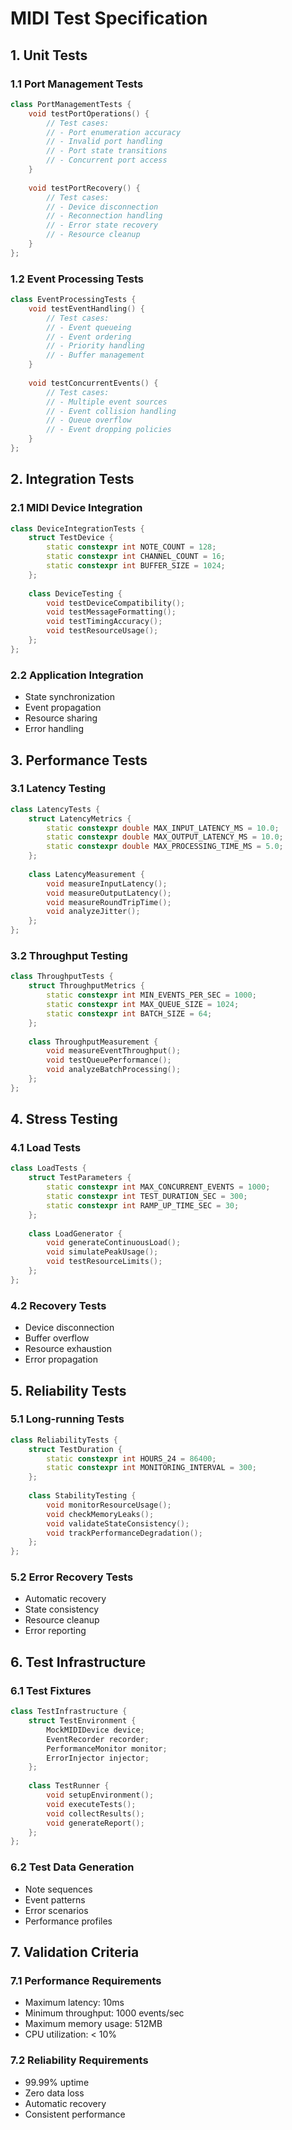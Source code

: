 # MIDI Test Specification

## 1. Unit Tests

### 1.1 Port Management Tests
```cpp
class PortManagementTests {
	void testPortOperations() {
		// Test cases:
		// - Port enumeration accuracy
		// - Invalid port handling
		// - Port state transitions
		// - Concurrent port access
	}
	
	void testPortRecovery() {
		// Test cases:
		// - Device disconnection
		// - Reconnection handling
		// - Error state recovery
		// - Resource cleanup
	}
};
```

### 1.2 Event Processing Tests
```cpp
class EventProcessingTests {
	void testEventHandling() {
		// Test cases:
		// - Event queueing
		// - Event ordering
		// - Priority handling
		// - Buffer management
	}
	
	void testConcurrentEvents() {
		// Test cases:
		// - Multiple event sources
		// - Event collision handling
		// - Queue overflow
		// - Event dropping policies
	}
};
```

## 2. Integration Tests

### 2.1 MIDI Device Integration
```cpp
class DeviceIntegrationTests {
	struct TestDevice {
		static constexpr int NOTE_COUNT = 128;
		static constexpr int CHANNEL_COUNT = 16;
		static constexpr int BUFFER_SIZE = 1024;
	};
	
	class DeviceTesting {
		void testDeviceCompatibility();
		void testMessageFormatting();
		void testTimingAccuracy();
		void testResourceUsage();
	};
};
```

### 2.2 Application Integration
- State synchronization
- Event propagation
- Resource sharing
- Error handling

## 3. Performance Tests

### 3.1 Latency Testing
```cpp
class LatencyTests {
	struct LatencyMetrics {
		static constexpr double MAX_INPUT_LATENCY_MS = 10.0;
		static constexpr double MAX_OUTPUT_LATENCY_MS = 10.0;
		static constexpr double MAX_PROCESSING_TIME_MS = 5.0;
	};
	
	class LatencyMeasurement {
		void measureInputLatency();
		void measureOutputLatency();
		void measureRoundTripTime();
		void analyzeJitter();
	};
};
```

### 3.2 Throughput Testing
```cpp
class ThroughputTests {
	struct ThroughputMetrics {
		static constexpr int MIN_EVENTS_PER_SEC = 1000;
		static constexpr int MAX_QUEUE_SIZE = 1024;
		static constexpr int BATCH_SIZE = 64;
	};
	
	class ThroughputMeasurement {
		void measureEventThroughput();
		void testQueuePerformance();
		void analyzeBatchProcessing();
	};
};
```

## 4. Stress Testing

### 4.1 Load Tests
```cpp
class LoadTests {
	struct TestParameters {
		static constexpr int MAX_CONCURRENT_EVENTS = 1000;
		static constexpr int TEST_DURATION_SEC = 300;
		static constexpr int RAMP_UP_TIME_SEC = 30;
	};
	
	class LoadGenerator {
		void generateContinuousLoad();
		void simulatePeakUsage();
		void testResourceLimits();
	};
};
```

### 4.2 Recovery Tests
- Device disconnection
- Buffer overflow
- Resource exhaustion
- Error propagation

## 5. Reliability Tests

### 5.1 Long-running Tests
```cpp
class ReliabilityTests {
	struct TestDuration {
		static constexpr int HOURS_24 = 86400;
		static constexpr int MONITORING_INTERVAL = 300;
	};
	
	class StabilityTesting {
		void monitorResourceUsage();
		void checkMemoryLeaks();
		void validateStateConsistency();
		void trackPerformanceDegradation();
	};
};
```

### 5.2 Error Recovery Tests
- Automatic recovery
- State consistency
- Resource cleanup
- Error reporting

## 6. Test Infrastructure

### 6.1 Test Fixtures
```cpp
class TestInfrastructure {
	struct TestEnvironment {
		MockMIDIDevice device;
		EventRecorder recorder;
		PerformanceMonitor monitor;
		ErrorInjector injector;
	};
	
	class TestRunner {
		void setupEnvironment();
		void executeTests();
		void collectResults();
		void generateReport();
	};
};
```

### 6.2 Test Data Generation
- Note sequences
- Event patterns
- Error scenarios
- Performance profiles

## 7. Validation Criteria

### 7.1 Performance Requirements
- Maximum latency: 10ms
- Minimum throughput: 1000 events/sec
- Maximum memory usage: 512MB
- CPU utilization: < 10%

### 7.2 Reliability Requirements
- 99.99% uptime
- Zero data loss
- Automatic recovery
- Consistent performance